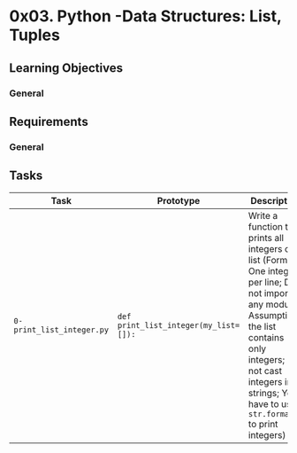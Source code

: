 # 0x03. Python -Data Structures: List, Tuples
## Learning Objectives

### General

## Requirements
### General

## Tasks
|Task|Prototype|Description|
|-----|-----|-----|
|`0-print_list_integer.py`|`def print_list_integer(my_list=[]):`| Write a function that prints all integers of a list (Format: One integer per line; Do not import any module; Assumption: the list contains only integers; Do not cast integers into strings; You have to use `str.format()` to print integers)|

